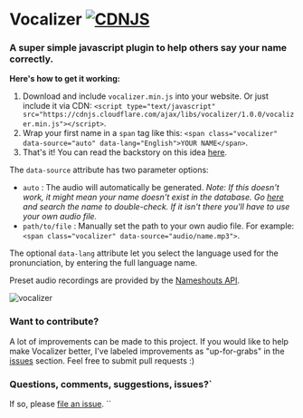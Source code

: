 # Vocalizer [![CDNJS](https://img.shields.io/cdnjs/v/vocalizer.svg)](https://cdnjs.com/libraries/vocalizer)
### A super simple javascript plugin to help others say your name correctly.

**Here's how to get it working:**

1. Download and include `vocalizer.min.js` into your website. Or just include it via CDN:
`<script type="text/javascript" src="https://cdnjs.cloudflare.com/ajax/libs/vocalizer/1.0.0/vocalizer.min.js"></script>`.
2. Wrap your first name in a `span` tag like this: `<span class="vocalizer" data-source="auto" data-lang="English">YOUR NAME</span>`.
3. That's it! You can read the backstory on this idea [here](http://atifaz.am/blog/vocalizer-help-others-pronounce-your-name-correctly.html).

The `data-source` attribute has two parameter options:
- `auto` : The audio will automatically be generated. *Note: If this doesn't work, it might mean your name doesn't exist in the database. Go [here](https://www.nameshouts.com/) and search the name to double-check. If it isn't there you'll have to use your own audio file.*
- `path/to/file` : Manually set the path to your own audio file. For example: `<span class="vocalizer" data-source="audio/name.mp3">`.

The optional `data-lang` attribute let you select the language used for the pronunciation, by entering the full language name.

Preset audio recordings are provided by the [Nameshouts API](https://www.nameshouts.com/).

![vocalizer](http://atifaz.am/images/posts/vocalizer-help-others-pronounce-your-name-correctly/vocalizer.jpg)

### Want to contribute?
A lot of improvements can be made to this project. If you would like to help make Vocalizer better, I've labeled improvements as "up-for-grabs" in the [issues](https://github.com/atifazam/vocalizer/issues) section. Feel free to submit pull requests :)

### Questions, comments, suggestions, issues?`
If so, please [file an issue](https://github.com/atifazam/vocalizer/issues).
``
